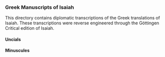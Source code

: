 ### Greek Manuscripts of Isaiah

This directory contains diplomatic transcriptions of the Greek translations of Isaiah. These transcriptions were reverse engineered through the Göttingen Critical edition of Isaiah.

#### Uncials

#### Minuscules